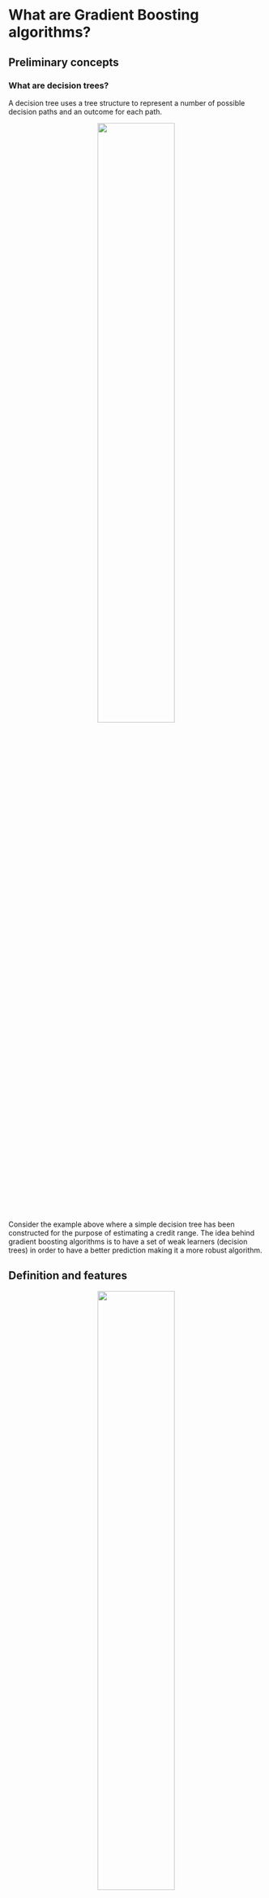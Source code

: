 # What are Gradient Boosting algorithms?

## Preliminary concepts

### What are decision trees?

A decision tree uses a tree structure to represent a number of possible decision paths and an outcome for each path.

<center>
    <img src="https://miro.medium.com/v2/resize:fit:1104/1*HXQJ8Eb8vNuxzprfKObodQ.gif"width=55% height=55%>
</center>

Consider the example above where a simple decision tree has been constructed for the purpose of estimating a credit range. The idea behind gradient boosting algorithms is to have a set of weak learners (decision trees) in order to have a better prediction making it a more robust algorithm.

## Definition and features

<center>
    <img src="https://talperetz.github.io/Tal-Peretz/mastering_the_new_generation_of_gradient_boosting/photos/gbdts.png"width=55% height=55%>
</center>

In practical terms, Gradient Boosting is a robust ensemble machine learning algorithm known for its versatility and effectiveness. It stands out because it:

- **Excels with structured data**, making it a popular choice for a wide range of applications.
- **Frequently used in winning solutions** in machine learning competitions, showing its competitive advantage.
- **Supports both regression and classification tasks**, offering flexibility in problem-solving.
- **Handles continuous and categorical data**, ensuring broad applicability across different data types.
- **Models both linear and non-linear relationships**, making it adaptable to various underlying patterns in the data.
- **Performs well with datasets of varying sizes**, whether small or large, demonstrating its scalability and robustness.

## Example

Suppose you want to train an algorithm in order to adjust a set of points, as shown in the image below.

- The first step would be to have a baseline estimate using an decision tree, which is the case in the image, but for explanatory purposes, we will use the mean. So our first approach would be, $\hat{y}_{1}^{(0)} = \text{mean}(y_{1})$.

for $f(\mathbf{x}) = y_{1}$

<center>
    <img src="https://almablog-media.s3.ap-south-1.amazonaws.com/image_43_deeb0633cc.png"width=55% height=55%>
</center>

- The second step is to improve this prediction using for example a decision tree. Taking into account the error we have made in the previous step.

$$
\begin{equation}
r_{(0)}(\mathbf{x}) = y_{1} - \hat{y}_{1}^{(0)}
\end{equation}
$$

Therefore, the improvement $i$, due to the decision tree $D^{(i)}(\mathbf{x})$ would be as follows

$$
\begin{equation}
\hat{y}^{(i)}_{1} = \hat{y}^{(i)}_{1} - \alpha \cdot D^{(i)}(\mathbf{x})
\end{equation}
$$

where the prediction of the decision tree $D^{(i)}(\mathbf{x})$ models the residue $r_{(i)}(\mathbf{x})$, for $i$ equal to 1 up to $N$. Where the residues are:

$$
\begin{equation}
r_{(i)}(\mathbf{x}) = r_{(i-1)}(\mathbf{x}) - \hat{r}_{(i-1)}(\mathbf{x})
\end{equation}
$$

Thus the prediction of each decision tree $i$ is

$$
\begin{equation}
D^{(i)}(\mathbf{x}) = \hat{r}_{(i)}(\mathbf{x})
\end{equation}
$$

## Differences between Gradient Boosting and Extreme Gradient Boosting algorithm

### 1. Core Concept
- **Gradient Boosting**: Focuses on minimizing the loss function by iteratively adding weak models (usually decision trees)
- **Extreme Gradient Boosting (XGBoost)**: Builds upon Gradient Boosting by incorporating additional optimizations and techniques to improve performance and efficiency.

### 2. Key Differences and Enhancements in XGBoost
- **Regularization**: XGBoost introduces a regularization term to prevent overfitting (includes L1 (Lasso) and L2 (Ridge) regularization).
- **Handling missing values**: XGBoost can handle missing values more effectively than traditional Gradient Boosting.
- **Parallelization**: XGBoost is designed to take advantage of multi-core processors, which significantly speeds up the training process.
- **Hyperparameter tuning**: XGBoost offers a wide range of hyperparameters and options, including learning rate, number of trees, maximum depth, and more.
- **Handling categorical features**: XGBoost has improved handling of categorical features.

For a more interactive explanation, please see [Gradient Boosting explained](https://arogozhnikov.github.io/2016/06/24/gradient_boosting_explained.html).
